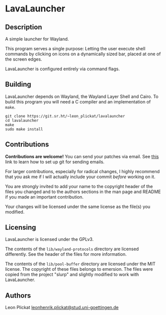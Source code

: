 # LavaLauncher
## Description

A simple launcher for Wayland.

This program serves a single purpose: Letting the user execute shell commands
by clicking on icons on a dynamically sized bar, placed at one of the screen
edges.

LavaLauncher is configured entirely via command flags.


## Building

LavaLauncher depends on Wayland, the Wayland Layer Shell and Cairo. To build
this program you will need a C compiler and an implementation of `make`.

    git clone https://git.sr.ht/~leon_plickat/lavalauncher
    cd lavalauncher
    make
    sudo make install


## Contributions

**Contributions are welcome!** You can send your patches via email. See
[this](https://git-send-email.io/) link to learn how to set up git for sending
emails.

For larger contributions, especially for radical changes, I highly recommend
that you ask me if I will actually include your commit *before* working on it.

You are strongly invited to add your name to the copyright header of the files
you changed and to the authors sections in the man page and README if you made
an important contribution.

Your changes will be licensed under the same license as the file(s) you modified.


## Licensing

LavaLauncher is licensed under the GPLv3.

The contents of the `lib/wayland-protocols` directory are licensed differently.
See the header of the files for more information.

The contents of the `lib/pool-buffer` directory are licensed under the MIT
license. The copyright of these files belongs to emersion. The files were copied
from the project "slurp" and slightly modified to work with LavaLauncher.


## Authors

Leon Plickat <leonhenrik.plickat@stud.uni-goettingen.de>
